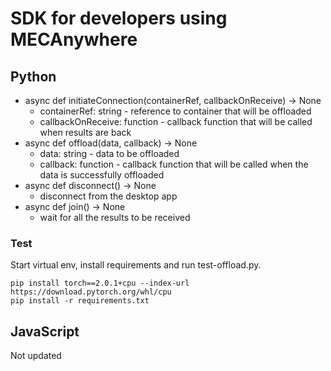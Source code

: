 # SDK for developers using MECAnywhere

## Python

- async def initiateConnection(containerRef, callbackOnReceive) -> None
  - containerRef: string - reference to container that will be offloaded
  - callbackOnReceive: function - callback function that will be called when results are back
- async def offload(data, callback) -> None
  - data: string - data to be offloaded
  - callback: function - callback function that will be called when the data is successfully offloaded
- async def disconnect() -> None
  - disconnect from the desktop app
- async def join() -> None
  - wait for all the results to be received

### Test

Start virtual env, install requirements and run test-offload.py.

```
pip install torch==2.0.1+cpu --index-url https://download.pytorch.org/whl/cpu
pip install -r requirements.txt
```
## JavaScript

Not updated
